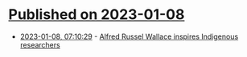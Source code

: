 # [Published on 2023-01-08](index.md)

* [2023-01-08, 07:10:29](https://news.ycombinator.com/item?id=34296831) - [Alfred Russel Wallace inspires Indigenous researchers](https://www.nature.com/articles/d41586-022-04508-4)
